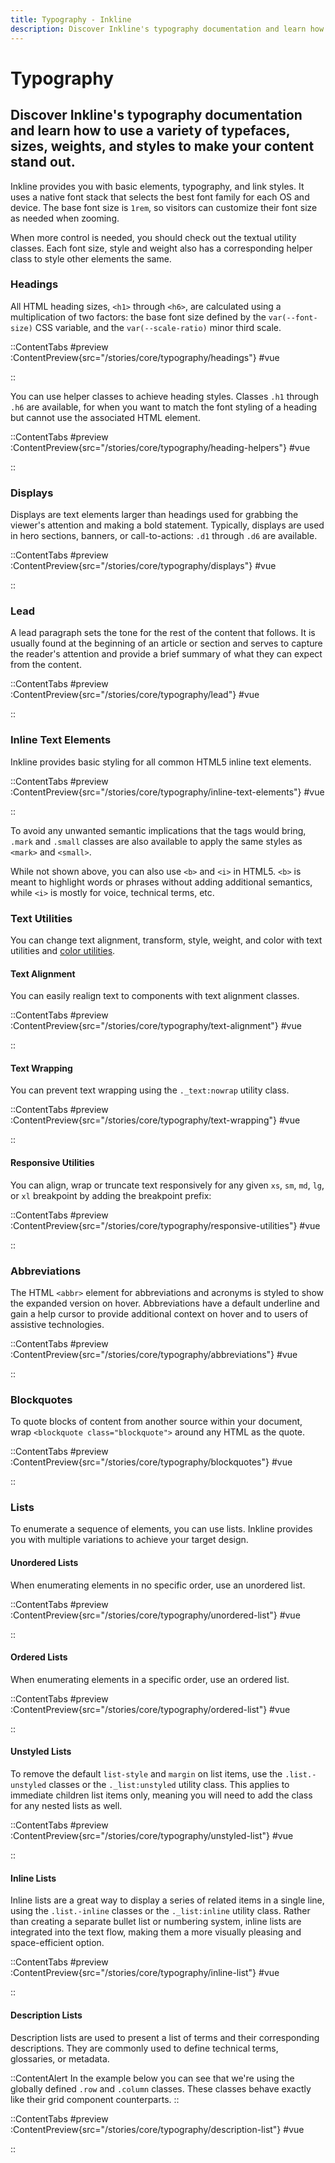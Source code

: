 ```yaml
---
title: Typography - Inkline
description: Discover Inkline's typography documentation and learn how to use a variety of typefaces, sizes, weights, and styles to make your content stand out.
---
```


# Typography
## Discover Inkline's typography documentation and learn how to use a variety of typefaces, sizes, weights, and styles to make your content stand out.

Inkline provides you with basic elements, typography, and link styles. It uses a native font stack that selects the best font family for each OS and device. The base font size is `1rem`, so visitors can customize their font size as needed when zooming.

When more control is needed, you should check out the textual utility classes. Each font size, style and weight also has a corresponding helper class to style other elements the same.

### Headings
All HTML heading sizes, `<h1>` through `<h6>`, are calculated using a multiplication of two factors: the base font size defined by the `var(--font-size)` CSS variable, and the `var(--scale-ratio)` minor third scale.

::ContentTabs
#preview
:ContentPreview{src="/stories/core/typography/headings"}
#vue
<!-- Autodocs{src="@inkline/inkline/stories/core/typography/headings.raw.vue" lang="vue"} -->
::

You can use helper classes to achieve heading styles. Classes `.h1` through `.h6` are available, for when you want to match the font styling of a heading but cannot use the associated HTML element.

::ContentTabs
#preview
:ContentPreview{src="/stories/core/typography/heading-helpers"}
#vue
<!-- Autodocs{src="@inkline/inkline/stories/core/typography/heading-helpers.raw.vue" lang="vue"} -->
::

### Displays
Displays are text elements larger than headings used for grabbing the viewer's attention and making a bold statement. Typically, displays are used in hero sections, banners, or call-to-actions: `.d1` through `.d6` are available.

::ContentTabs
#preview
:ContentPreview{src="/stories/core/typography/displays"}
#vue
<!-- Autodocs{src="@inkline/inkline/stories/core/typography/displays.raw.vue" lang="vue"} -->
::

### Lead
A lead paragraph sets the tone for the rest of the content that follows. It is usually found at the beginning of an article or section and serves to capture the reader's attention and provide a brief summary of what they can expect from the content.

::ContentTabs
#preview
:ContentPreview{src="/stories/core/typography/lead"}
#vue
<!-- Autodocs{src="@inkline/inkline/stories/core/typography/lead.raw.vue" lang="vue"} -->
::

### Inline Text Elements
Inkline provides basic styling for all common HTML5 inline text elements.

::ContentTabs
#preview
:ContentPreview{src="/stories/core/typography/inline-text-elements"}
#vue
<!-- Autodocs{src="@inkline/inkline/stories/core/typography/inline-text-elements.raw.vue" lang="vue"} -->
::

To avoid any unwanted semantic implications that the tags would bring, `.mark` and `.small` classes are also
available to apply the same styles as `<mark>` and `<small>`.

While not shown above, you can also use `<b>` and `<i>` in HTML5. `<b>` is meant to highlight words or phrases
without adding additional semantics, while `<i>` is mostly for voice, technical terms, etc.

### Text Utilities
You can change text alignment, transform, style, weight, and color with text utilities and [color utilities](/docs/utilities/color).

#### Text Alignment
You can easily realign text to components with text alignment classes.

::ContentTabs
#preview
:ContentPreview{src="/stories/core/typography/text-alignment"}
#vue
<!-- Autodocs{src="@inkline/inkline/stories/core/typography/text-alignment.raw.vue" lang="vue"} -->
::

#### Text Wrapping
You can prevent text wrapping using the `._text:nowrap` utility class.

::ContentTabs
#preview
:ContentPreview{src="/stories/core/typography/text-wrapping"}
#vue
<!-- Autodocs{src="@inkline/inkline/stories/core/typography/text-wrapping.raw.vue" lang="vue"} -->
::

#### Responsive Utilities

You can align, wrap or truncate text responsively for any given `xs`, `sm`, `md`, `lg`, or `xl` breakpoint by adding the breakpoint prefix:

::ContentTabs
#preview
:ContentPreview{src="/stories/core/typography/responsive-utilities"}
#vue
<!-- Autodocs{src="@inkline/inkline/stories/core/typography/responsive-utilities.raw.vue" lang="vue"} -->
::

### Abbreviations
The HTML `<abbr>` element for abbreviations and acronyms is styled to show the expanded version on hover.
Abbreviations have a default underline and gain a help cursor to provide additional context on hover and to users of
assistive technologies.

::ContentTabs
#preview
:ContentPreview{src="/stories/core/typography/abbreviations"}
#vue
<!-- Autodocs{src="@inkline/inkline/stories/core/typography/abbreviations.raw.vue" lang="vue"} -->
::

### Blockquotes
To quote blocks of content from another source within your document, wrap `<blockquote class="blockquote">` around any
HTML as the quote.

::ContentTabs
#preview
:ContentPreview{src="/stories/core/typography/blockquotes"}
#vue
<!-- Autodocs{src="@inkline/inkline/stories/core/typography/blockquotes.raw.vue" lang="vue"} -->
::

### Lists
To enumerate a sequence of elements, you can use lists. Inkline provides you with multiple variations to achieve your
target design.

#### Unordered Lists
When enumerating elements in no specific order, use an unordered list.

::ContentTabs
#preview
:ContentPreview{src="/stories/core/typography/unordered-list"}
#vue
<!-- Autodocs{src="@inkline/inkline/stories/core/typography/unordered-list.raw.vue" lang="vue"} -->
::

#### Ordered Lists
When enumerating elements in a specific order, use an ordered list.

::ContentTabs
#preview
:ContentPreview{src="/stories/core/typography/ordered-list"}
#vue
<!-- Autodocs{src="@inkline/inkline/stories/core/typography/ordered-list.raw.vue" lang="vue"} -->
::

#### Unstyled Lists
To remove the default `list-style` and `margin` on list items, use the `.list.-unstyled` classes or the `._list:unstyled` utility class. This applies to immediate children list items only, meaning you will need to add the class for any nested lists as well.

::ContentTabs
#preview
:ContentPreview{src="/stories/core/typography/unstyled-list"}
#vue
<!-- Autodocs{src="@inkline/inkline/stories/core/typography/unstyled-list.raw.vue" lang="vue"} -->
::

#### Inline Lists
Inline lists are a great way to display a series of related items in a single line, using the `.list.-inline` classes or the `._list:inline` utility class. Rather than creating a separate bullet list or numbering system, inline lists are integrated into the text flow, making them a more visually pleasing and space-efficient option.

::ContentTabs
#preview
:ContentPreview{src="/stories/core/typography/inline-list"}
#vue
<!-- Autodocs{src="@inkline/inkline/stories/core/typography/inline-list.raw.vue" lang="vue"} -->
::

#### Description Lists
Description lists are used to present a list of terms and their corresponding descriptions. They are commonly used to define technical terms, glossaries, or metadata.

::ContentAlert
In the example below you can see that we're using the globally defined `.row` and `.column` classes. These classes behave exactly like their grid component counterparts.
::

::ContentTabs
#preview
:ContentPreview{src="/stories/core/typography/description-list"}
#vue
<!-- Autodocs{src="@inkline/inkline/stories/core/typography/description-list.raw.vue" lang="vue"} -->
::
